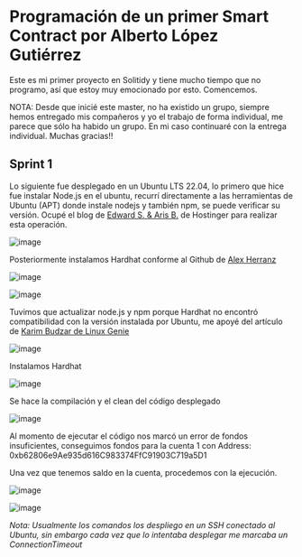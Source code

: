 # Programación de un primer Smart Contract por Alberto López Gutiérrez

Este es mi primer proyecto en Solitidy y tiene mucho tiempo que no programo, así que estoy muy emocionado por esto. Comencemos.

NOTA: Desde que inicié este master, no ha existido un grupo, siempre hemos entregado mis compañeros y yo el trabajo de forma individual, me parece que sólo ha habido un grupo. En mi caso continuaré con la entrega individual. Muchas gracias!!

## Sprint 1

Lo siguiente fue desplegado en un Ubuntu LTS 22.04, lo primero que hice fue instalar Node.js en el ubuntu, recurrí directamente a las herramientas de Ubuntu (APT) donde instale nodejs y también npm, se puede verificar su versión. Ocupé el blog de [Edward S. & Aris B.](https://www.hostinger.com/tutorials/how-to-install-node-ubuntu?ppc_campaign=google_search_generic_hosting_all&bidkw=defaultkeyword&lo=9047091&gad_source=1&gclid=CjwKCAiAuYuvBhApEiwAzq_Yiay1MIqRX_uv-ElLgxUZHYyhim5ske-hRuoeqoNvAhFRWnORk975dhoCFjUQAvD_BwE) de Hostinger para realizar esta operación.

![image](https://github.com/alopez2003/solidity1/assets/67942268/e2516ef8-bb1d-4567-a0ec-0fd30325750b)

Posteriormente instalamos Hardhat conforme al Github de [Alex Herranz](https://github.com/Alexander-Herranz/smart-contract-deployment-public-networks/blob/main/README.md)

![image](https://github.com/alopez2003/solidity1/assets/67942268/cb6f00ec-785f-403e-bef5-1214a6490750)

![image](https://github.com/alopez2003/solidity1/assets/67942268/7904da7f-7def-45c4-a79a-fbb60b87d5dd)

Tuvimos que actualizar node.js y npm porque Hardhat no encontró compatibilidad con la versión instalada por Ubuntu, me apoyé del artículo de [Karim Budzar de Linux Genie](https://linuxgenie.net/how-can-i-update-my-nodejs-to-the-latest-version-on-ubuntu/)

![image](https://github.com/alopez2003/solidity1/assets/67942268/b3cbf0bc-acaa-4990-b63d-525ad86917c1)

Instalamos Hardhat

![image](https://github.com/alopez2003/solidity1/assets/67942268/d3cba2c1-70ea-4eec-bcfd-e3164a0ce9ec)


Se hace la compilación y el clean del código desplegado

![image](https://github.com/alopez2003/solidity1/assets/67942268/26545488-80a3-4a3c-bcac-37715797d564)

Al momento de ejecutar el código nos marcó un error de fondos insuficientes, conseguimos fondos para la cuenta 1 con Address: 0xb62806e9Ae935d616C983374FfC91903C719a5D1

Una vez que tenemos saldo en la cuenta, procedemos con la ejecución.

![image](https://github.com/alopez2003/solidity1/assets/67942268/2d6883d8-afed-4a19-a8a3-c024ca8622e7)

![image](https://github.com/alopez2003/solidity1/assets/67942268/213c4ffb-22b0-468d-a57a-48ed9e3c3450)

_Nota: Usualmente los comandos los despliego en un SSH conectado al Ubuntu, sin embargo cada vez que lo intentaba desplegar me marcaba un ConnectionTimeout_





